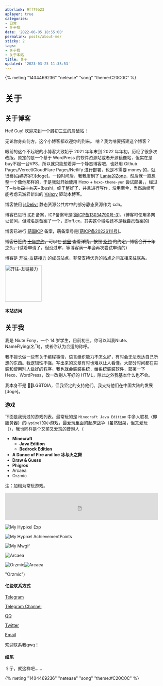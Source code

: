 ```yaml
---
abbrlink: 9ff79b23
aplayer: true
categories:
- 日常
- 关于我
date: '2022-06-05 18:55:00'
permalink: posts/about-me/
sticky: 2
tags:
- 关于我
- 关于本站
title: 关于
updated: '2023-03-25 11:38:53'
---
```

{% meting "1404469236" "netease" "song" "theme:C20C0C" %}

<!-- more -->

# 关于

## 关于博客

Hei! Guy!
欢迎来到一个屑初三生的屑破站！

无论你身处何方，这个小博客都欢迎你的到来。
啥？我为啥要搭建这个博客？

眼前的这个不起眼的小博客大致始于 2021 年年末到 2022 年年初。历经了很多次改版。原定的是一个基于 WordPress 的软件资源站或者开源镜像站，但实在是buy不起一台VPS，所以就只能想着弄一个静态博客吧，也好用 Github Pages/Vercel/CloudFlare Pages/Netlify 进行部署，也是不需要 money 的，就很棒(~~白嫖万岁~~!)[doge]。一段时间后，我我康到了 [Lanta的Zone](https://www.lanta.cyou/ "Lanta的Zone")，然后就一直想整一个像他那样的，于是我就开始使用 Hexo + `hexo-theme-yun` 尝试部署，，经过了~~~七七四十九天~~~(bushi，终于整好了，并且进行写作，沿用至今，当然后续可能考虑云游君新出的 [Valaxy](https://github.com/YunYouJun/valaxy "Valaxy") 驱动本博客。

博客使用 [jsDelivr](https://www.jsdelivr.com/) 静态资源公共库中的部分静态资源作为 cdn。

博客已进行 [ICP](https://beian.miit.gov.cn/) 备案，ICP备案号是[[浙ICP备13034790号-3](https://beian.miit.gov.cn/)]。(博客可使用多网址访问，但域名是备案了一个，即off.cx，~~其实这个域名还不是我自己备案的~~)

博客已进行 [萌国ICP](https://icp.gov.moe/) 备案，萌备案号是[[萌ICP备20226111号](https://icp.gov.moe/?keyword=20226111)]。

~~博客已签约 [十年之约](https://www.foreverblog.cn/)，可以在 [这里](https://www.foreverblog.cn/blog/2712.html) 查看详情。按照 [条约](https://www.foreverblog.cn/treaty.html) 的约定，博客会开十年之久。~~(试着申请了，但没过审，等博客满一年会再次尝试申请的)

博客是 [开往-友链接力](https://github.com/travellings-link/travellings) 的成员站点，非常支持优秀的站点之间互相来往联系。


<a href="https://travellings.cn/" target="_blank" rel="noopener" title="开往-友链接力" data-pjax-state=""><img src="https://travellings.cn/assets/logo.gif" alt="开往-友链接力" width="120"></a>



#### 本站访问

<script type="text/javascript" id="clustrmaps" src="https://clustrmaps.com/map_v2.js?d=rKleglShzRU4NQyRTpgmivmrH0leZTSS1hlzjAV56Gk&cl=ffffff&w=a"></script>

## 关于我

我是 Niute Fony，一个 14 岁学生，目前初三。你可以叫我Niute、NameFlying(名飞)，或者你认为合适的称呼。

我不擅长做一些有关于编程事情，语言组织能力不怎么好，有时会无法表达自己所想的东西。我逻辑性不强，写出来的文章有时也难以让人看懂。大部分时间都在实装和使用别人做好的程序。我也就会装装系统，给系统装装软件，部署一下 Hexo、WordPress，改一改别人写好的 HTML，除此之外我基本什么也不会。

我本身不是 🏳️‍🌈LGBTQIA，但我坚定的支持他们。我支持他们在中国大陆的发展[doge]。

### 游戏

下面是我玩过的游戏列表。最常玩的是 `Minecraft Java Edition` 中多人联机（即服务器）的`Hypixel`的小游戏，最爱玩里面的起床战争（虽然很菜，但又爱玩（），我也同样是个又菜又爱玩的音游人（

* **Minecraft**
  * **Java Edition**
  * **Bedrock Edition**
* **A Dance of Fire and Ice 冰与火之舞**
* **Draw & Guess**
* **Phigros**
* Arcaea
* Orzmic

注：加粗为常玩游戏。

<iframe style="width:728px;height:90px;max-width:100%;border:none;display:block;margin:auto" src="https://namemc.com/server/mc.hypixel.net/embed" width="728" height="90"></iframe>

![My Hypixel Exp](https://gen.plancke.io/exp/NameFlying.png "My Hypixel Exp")

![My Hypixel AchievementPoints](https://gen.plancke.io/achievementPoints/NameFlying.png "My Hypixel AchievementPoints")

![My Mwgif](https://gen.plancke.io/mwgif/NameFlying.gif "My Mwgif")

![Arcaea](https://off.cx/img/Arcaea.jpg)

![Orzmic](https://off.cx/img/Orzmic.jpg)![Arcaea](https://off.cx/img/Arcaea.jpg "Arcaea")

"Orzmic")

#### 亿些联系方式

[Telegram](https://t.me/NiuFuyu855 "啥也不是の屑")

[Telegram Channel](https://t.me/+fniY9CTR8bphZDVl)

[QQ](tencent://Message/?Uin=3327223191&websiteName=qzone.qq.com&Menu=yes "啥也不是の屑")

[Twitter](https://twitter.com/niufuyu123)

[Email](mailto:me@niufuyu.top)

欢迎联系我qwq！

#### 结尾

彳亍，就这样吧......

{% meting "1404469236" "netease" "song" "theme:#C20C0C" %}
